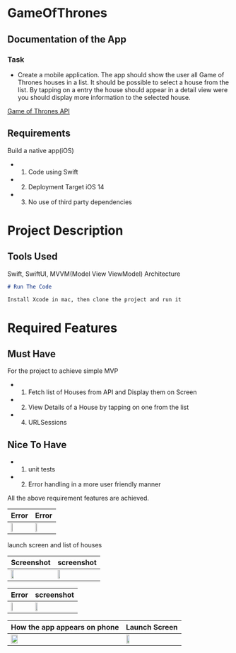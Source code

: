 # GameOfThrones
## Documentation of the App
### Task 
 - Create a mobile application. The app should show the user all Game of Thrones houses in a list.
It should be possible to select a house from the list. By tapping on a entry the house should appear in a detail view were you should display more information to the selected house.

[Game of Thrones API]( https://anapioficeandfire.com/)


## Requirements
Build a native app(iOS)
- 1. Code using Swift
- 2. Deployment Target iOS 14
- 3. No use of third party dependencies

# Project Description  

## Tools Used
Swift, SwiftUI, MVVM(Model View ViewModel) Architecture 


```md
# Run The Code

Install Xcode in mac, then clone the project and run it

```

# Required Features

## Must Have

For the project to achieve simple MVP

- 1. Fetch list of Houses from API and Display them on Screen
- 2. View Details of a House by tapping on one from the list
- 4. URLSessions


## Nice To Have
- 1. unit tests
- 2. Error handling in a more user friendly manner

All the above requirement features are achieved.

| Error | Error |
| ------  | ----- |
| <img src="https://user-images.githubusercontent.com/91916741/197266220-ed87d528-7051-4e7c-8cce-209844d5b661.png" width= "25%" /> |<img src="https://user-images.githubusercontent.com/91916741/197266231-8cfc56d0-9451-4a10-8bbe-6321a1cae21a.png" width= "25%" /> |


launch screen and list of houses


| Screenshot | screenshot |
| ------  | ----- |
| <img src="https://user-images.githubusercontent.com/91916741/197266244-199630b8-3c80-4840-a08c-02e7ea2fbcf5.png" width= "25%" /> |<img src="https://user-images.githubusercontent.com/91916741/197266248-174e3bd1-21d1-4af7-8ef1-0b237846131d.png" width= "25%" /> |

| Error | screenshot |
| ------  | ----- |
| <img src="https://user-images.githubusercontent.com/91916741/197266244-199630b8-3c80-4840-a08c-02e7ea2fbcf5.png" width= "25%" /> |<img src="https://user-images.githubusercontent.com/91916741/197266248-174e3bd1-21d1-4af7-8ef1-0b237846131d.png" width= "25%" /> |


| How the app appears on phone | Launch Screen |
| ------  | ----- |
| <img src="https://user-images.githubusercontent.com/91916741/197266263-5b0e1316-6a4b-4483-875f-8d7150be38b6.png" width= "25%" /> |<img src="https://user-images.githubusercontent.com/91916741/197266258-0968a59b-6141-4a03-a7b3-e3a3177d9860.png" width= "25%" /> |

